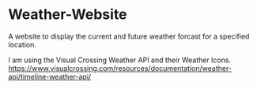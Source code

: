 # Weather-Website
A website to display the current and future weather forcast for a specified location.

I am using the Visual Crossing Weather API and their Weather Icons.
https://www.visualcrossing.com/resources/documentation/weather-api/timeline-weather-api/
